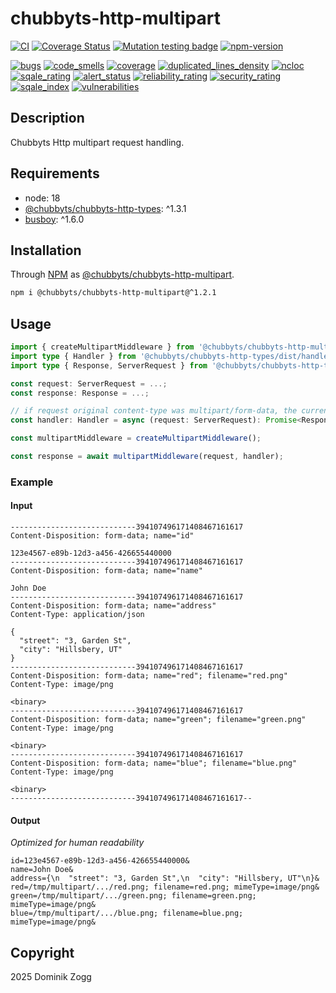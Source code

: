 # chubbyts-http-multipart

[![CI](https://github.com/chubbyts/chubbyts-http-multipart/actions/workflows/ci.yml/badge.svg)](https://github.com/chubbyts/chubbyts-http-multipart/actions/workflows/ci.yml)
[![Coverage Status](https://coveralls.io/repos/github/chubbyts/chubbyts-http-multipart/badge.svg?branch=master)](https://coveralls.io/github/chubbyts/chubbyts-http-multipart?branch=master)
[![Mutation testing badge](https://img.shields.io/endpoint?style=flat&url=https%3A%2F%2Fbadge-api.stryker-mutator.io%2Fgithub.com%2Fchubbyts%2Fchubbyts-http-multipart%2Fmaster)](https://dashboard.stryker-mutator.io/reports/github.com/chubbyts/chubbyts-http-multipart/master)
[![npm-version](https://img.shields.io/npm/v/@chubbyts/chubbyts-http-multipart.svg)](https://www.npmjs.com/package/@chubbyts/chubbyts-http-multipart)

[![bugs](https://sonarcloud.io/api/project_badges/measure?project=chubbyts_chubbyts-http-multipart&metric=bugs)](https://sonarcloud.io/dashboard?id=chubbyts_chubbyts-http-multipart)
[![code_smells](https://sonarcloud.io/api/project_badges/measure?project=chubbyts_chubbyts-http-multipart&metric=code_smells)](https://sonarcloud.io/dashboard?id=chubbyts_chubbyts-http-multipart)
[![coverage](https://sonarcloud.io/api/project_badges/measure?project=chubbyts_chubbyts-http-multipart&metric=coverage)](https://sonarcloud.io/dashboard?id=chubbyts_chubbyts-http-multipart)
[![duplicated_lines_density](https://sonarcloud.io/api/project_badges/measure?project=chubbyts_chubbyts-http-multipart&metric=duplicated_lines_density)](https://sonarcloud.io/dashboard?id=chubbyts_chubbyts-http-multipart)
[![ncloc](https://sonarcloud.io/api/project_badges/measure?project=chubbyts_chubbyts-http-multipart&metric=ncloc)](https://sonarcloud.io/dashboard?id=chubbyts_chubbyts-http-multipart)
[![sqale_rating](https://sonarcloud.io/api/project_badges/measure?project=chubbyts_chubbyts-http-multipart&metric=sqale_rating)](https://sonarcloud.io/dashboard?id=chubbyts_chubbyts-http-multipart)
[![alert_status](https://sonarcloud.io/api/project_badges/measure?project=chubbyts_chubbyts-http-multipart&metric=alert_status)](https://sonarcloud.io/dashboard?id=chubbyts_chubbyts-http-multipart)
[![reliability_rating](https://sonarcloud.io/api/project_badges/measure?project=chubbyts_chubbyts-http-multipart&metric=reliability_rating)](https://sonarcloud.io/dashboard?id=chubbyts_chubbyts-http-multipart)
[![security_rating](https://sonarcloud.io/api/project_badges/measure?project=chubbyts_chubbyts-http-multipart&metric=security_rating)](https://sonarcloud.io/dashboard?id=chubbyts_chubbyts-http-multipart)
[![sqale_index](https://sonarcloud.io/api/project_badges/measure?project=chubbyts_chubbyts-http-multipart&metric=sqale_index)](https://sonarcloud.io/dashboard?id=chubbyts_chubbyts-http-multipart)
[![vulnerabilities](https://sonarcloud.io/api/project_badges/measure?project=chubbyts_chubbyts-http-multipart&metric=vulnerabilities)](https://sonarcloud.io/dashboard?id=chubbyts_chubbyts-http-multipart)

## Description

Chubbyts Http multipart request handling.

## Requirements

 * node: 18
 * [@chubbyts/chubbyts-http-types][2]: ^1.3.1
 * [busboy][3]: ^1.6.0

## Installation

Through [NPM](https://www.npmjs.com) as [@chubbyts/chubbyts-http-multipart][1].

```sh
npm i @chubbyts/chubbyts-http-multipart@^1.2.1
```

## Usage

```ts
import { createMultipartMiddleware } from '@chubbyts/chubbyts-http-multipart/dist/multipart-middleware';
import type { Handler } from '@chubbyts/chubbyts-http-types/dist/handler';
import type { Response, ServerRequest } from '@chubbyts/chubbyts-http-types/dist/message';

const request: ServerRequest = ...;
const response: Response = ...;

// if request original content-type was multipart/form-data, the current content-type and body is now application/x-www-form-urlencoded
const handler: Handler = async (request: ServerRequest): Promise<Response> ...;

const multipartMiddleware = createMultipartMiddleware();

const response = await multipartMiddleware(request, handler);
```

### Example

#### Input

```
----------------------------394107496171408467161617
Content-Disposition: form-data; name="id"

123e4567-e89b-12d3-a456-426655440000
----------------------------394107496171408467161617
Content-Disposition: form-data; name="name"

John Doe
----------------------------394107496171408467161617
Content-Disposition: form-data; name="address"
Content-Type: application/json

{
  "street": "3, Garden St",
  "city": "Hillsbery, UT"
}
----------------------------394107496171408467161617
Content-Disposition: form-data; name="red"; filename="red.png"
Content-Type: image/png

<binary>
----------------------------394107496171408467161617
Content-Disposition: form-data; name="green"; filename="green.png"
Content-Type: image/png

<binary>
----------------------------394107496171408467161617
Content-Disposition: form-data; name="blue"; filename="blue.png"
Content-Type: image/png

<binary>
----------------------------394107496171408467161617--
```

#### Output

*Optimized for human readability*

```
id=123e4567-e89b-12d3-a456-426655440000&
name=John Doe&
address={\n  "street": "3, Garden St",\n  "city": "Hillsbery, UT"\n}&
red=/tmp/multipart/.../red.png; filename=red.png; mimeType=image/png&
green=/tmp/multipart/.../green.png; filename=green.png; mimeType=image/png&
blue=/tmp/multipart/.../blue.png; filename=blue.png; mimeType=image/png&
```


## Copyright

2025 Dominik Zogg

[1]: https://www.npmjs.com/package/@chubbyts/chubbyts-http-multipart
[2]: https://www.npmjs.com/package/@chubbyts/chubbyts-http-types
[3]: https://www.npmjs.com/package/busboy
